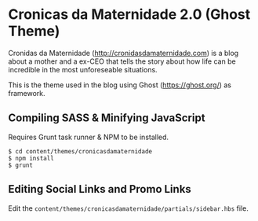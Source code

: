 # Cronicas da Maternidade 2.0 (Ghost Theme)

Cronidas da Maternidade (http://cronidasdamaternidade.com) is a blog about a mother and a ex-CEO that tells the story about how life can be incredible in the most unforeseable situations.

This is the theme used in the blog using Ghost (https://ghost.org/) as framework.

## Compiling SASS & Minifying JavaScript

Requires Grunt task runner & NPM to be installed.

    $ cd content/themes/cronicasdamaternidade
    $ npm install
    $ grunt

## Editing Social Links and Promo Links

Edit the `content/themes/cronicasdamaternidade/partials/sidebar.hbs` file.
